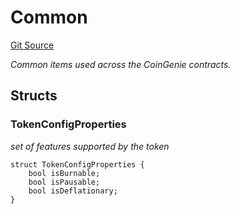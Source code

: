 # Common
[Git Source](https://github.com/neuro0x/coingenie/blob/5a9c73251afb49b9883b803681df93aa311504f5/src/lib/Common.sol)

*Common items used across the CoinGenie contracts.*


## Structs
### TokenConfigProperties
*set of features supported by the token*


```solidity
struct TokenConfigProperties {
    bool isBurnable;
    bool isPausable;
    bool isDeflationary;
}
```

